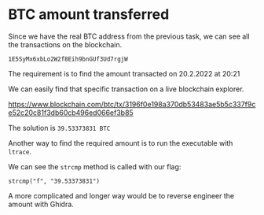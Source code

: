 # BTC amount transferred

Since we have the real BTC address from the previous task, we can see all the transactions on the blockchain.

`1E5SyMx6xbLo2W2f8Eih9bnGUf3Ud7rgjW`

The requirement is to find the amount transacted on 20.2.2022 at 20:21

We can easily find that specific transaction on a live blockchain explorer.

https://www.blockchain.com/btc/tx/3196f0e198a370db53483ae5b5c337f9ce52c20c81f3db60cb496ed066ef3b85

The solution is `39.53373831 BTC`

Another way to find the required amount is to run the executable with `ltrace`.

We can see the `strcmp` method is called with our flag:

`strcmp("f", "39.53373831")`

A more complicated and longer way would be to reverse engineer the amount with Ghidra.
